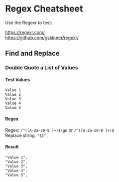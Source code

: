 # Regex Cheatsheet

Use the Regexr to test: 

https://regexr.com/   
https://github.com/gskinner/regexr/

## Find and Replace

### Double Quote a List of Values

#### Test Values
```
Value 1
Value 2
Value 3
Value 4
Value 5
```

#### Regex
Regex: `/^([A-Za-z0-9 ]+)$\gm` or `/^([A-Za-z0-9 ]+)$`  
Replace string: `"$1",`

#### Result
```
"Value 1",
"Value 2",
"Value 3",
"Value 4",
"Value 5",
```
